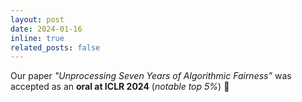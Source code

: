 ```yaml
---
layout: post
date: 2024-01-16
inline: true
related_posts: false
---
```


Our paper _"Unprocessing Seven Years of Algorithmic Fairness"_ was accepted as an **oral at ICLR 2024** (*notable top 5%*) :tada:
